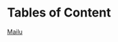 # Tables of Content

 [Mailu](https://github.com/senteal/My_personal_projects_blog/blob/main/Mailu%20-%20A%20lightweight%20opensource%20SMPT%20server.md)
